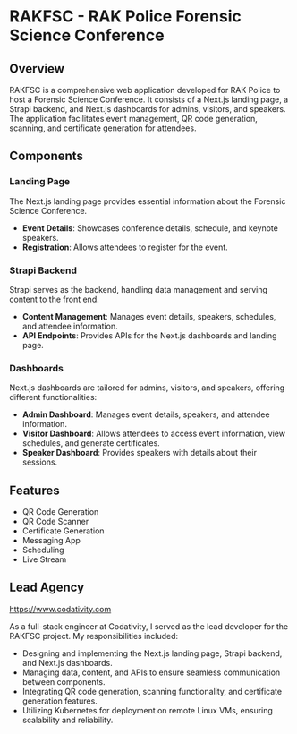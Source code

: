 # RAKFSC - RAK Police Forensic Science Conference

## Overview

RAKFSC is a comprehensive web application developed for RAK Police to host a Forensic Science Conference. It consists of a Next.js landing page, a Strapi backend, and Next.js dashboards for admins, visitors, and speakers. The application facilitates event management, QR code generation, scanning, and certificate generation for attendees.

## Components

### Landing Page

The Next.js landing page provides essential information about the Forensic Science Conference.

- **Event Details**: Showcases conference details, schedule, and keynote speakers.
- **Registration**: Allows attendees to register for the event.

### Strapi Backend

Strapi serves as the backend, handling data management and serving content to the front end.

- **Content Management**: Manages event details, speakers, schedules, and attendee information.
- **API Endpoints**: Provides APIs for the Next.js dashboards and landing page.

### Dashboards

Next.js dashboards are tailored for admins, visitors, and speakers, offering different functionalities:

- **Admin Dashboard**: Manages event details, speakers, and attendee information.
- **Visitor Dashboard**: Allows attendees to access event information, view schedules, and generate certificates.
- **Speaker Dashboard**: Provides speakers with details about their sessions.

## Features

- QR Code Generation
- QR Code Scanner
- Certificate Generation
- Messaging App
- Scheduling
- Live Stream

## Lead Agency

https://www.codativity.com

As a full-stack engineer at Codativity, I served as the lead developer for the RAKFSC project. My responsibilities included:

- Designing and implementing the Next.js landing page, Strapi backend, and Next.js dashboards.
- Managing data, content, and APIs to ensure seamless communication between components.
- Integrating QR code generation, scanning functionality, and certificate generation features.
- Utilizing Kubernetes for deployment on remote Linux VMs, ensuring scalability and reliability.

